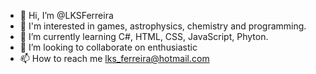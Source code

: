 - 👋 Hi, I’m @LKSFerreira
- 👀 I'm interested in games, astrophysics, chemistry and programming.
- 🌱 I’m currently learning C#, HTML, CSS, JavaScript, Phyton.
- 💞️ I’m looking to collaborate on enthusiastic
- 📫 How to reach me lks_ferreira@hotmail.com

<!---
LKSFerreira/LKSFerreira is a ✨ special ✨ repository because its `README.md` (this file) appears on your GitHub profile.
You can click the Preview link to take a look at your changes.
--->
